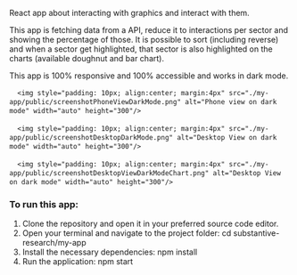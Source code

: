 React app about interacting with graphics and interact with them.

This app is fetching data from a API, reduce it to interactions per sector and showing the percentage of those. It is possible to sort (including reverse) and when a sector get highlighted, that sector is also highlighted on the charts (available doughnut and bar chart).

This app is 100% responsive and 100% accessible and works in dark mode.

      <img style="padding: 10px; align:center; margin:4px" src="./my-app/public/screenshotPhoneViewDarkMode.png" alt="Phone view on dark mode" width="auto" height="300"/>

      <img style="padding: 10px; align:center; margin:4px" src="./my-app/public/screenshotDesktopDarkMode.png" alt="Desktop View on dark mode" width="auto" height="300"/>

      <img style="padding: 10px; align:center; margin:4px" src="./my-app/public/screenshotDesktopViewDarkModeChart.png" alt="Desktop View on dark mode" width="auto" height="300"/>


### To run this app:
1. Clone the repository and open it in your preferred source code editor.
2. Open your terminal and navigate to the project folder: cd substantive-research/my-app
3. Install the necessary dependencies: npm install
4. Run the application: npm start